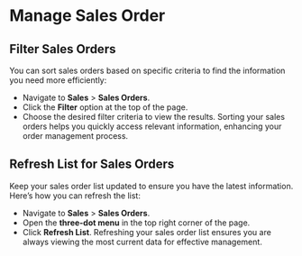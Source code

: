 # **Manage Sales Order**

## **Filter Sales Orders**

You can sort sales orders based on specific criteria to find the information you need more efficiently:

- Navigate to **Sales** > **Sales Orders**.
- Click the **Filter** option at the top of the page.
- Choose the desired filter criteria to view the results.
  Sorting your sales orders helps you quickly access relevant information, enhancing your order management process.

## **Refresh List for Sales Orders**

Keep your sales order list updated to ensure you have the latest information. Here’s how you can refresh the list:

- Navigate to **Sales** > **Sales Orders**.
- Open the **three-dot menu** in the top right corner of the page.
- Click **Refresh List**.
  Refreshing your sales order list ensures you are always viewing the most current data for effective management.
